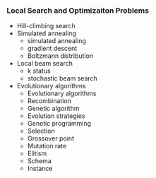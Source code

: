 ### Local Search and Optimizaiton Problems

* Hill-climbing search
* Simulated annealing
  * simulated annealing
  * gradient descent
  * Boltzmann distribution
* Local beam search
  * k status
  * stochastic beam search
* Evolutionary algorithms
  * Evolutionary algorithms
  * Recombination
  * Genetic algorithm
  * Evolution strategies
  * Genetic programming
  * Selection
  * Grossover point
  * Mutation rate
  * Elitism
  * Schema
  * Instance
